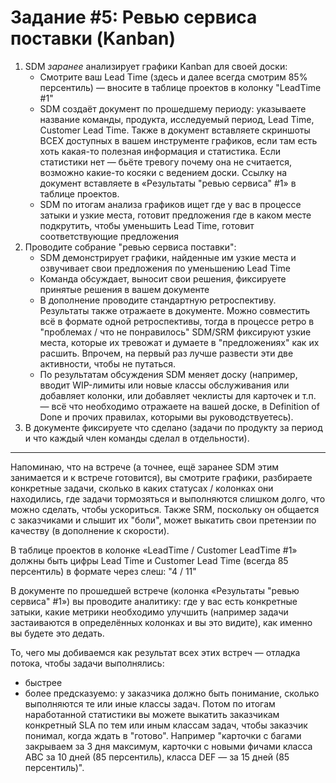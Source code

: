 # Задание #5: Ревью сервиса поставки (Kanban)

1. SDM _заранее_ анализирует графики Kanban для своей доски:
	- Смотрите ваш Lead Time (здесь и далее всегда смотрим 85% персентиль) — вносите в таблице проектов в колонку "LeadTime #1"
	- SDM создаёт документ по прошедшему периоду: указываете название команды, продукта, исследуемый период, Lead Time, Customer Lead Time. Также в документ вставляете скриншоты ВСЕХ доступных в вашем инструменте графиков, если там есть хоть какая-то полезная информация и статистика. Если статистики нет — бьёте тревогу почему она не считается, возможно какие-то косяки с ведением доски. Ссылку на документ вставляете в «Результаты "ревью сервиса" #1» в таблице проектов.
	- SDM по итогам анализа графиков ищет где у вас в процессе затыки и узкие места, готовит предложения где в каком месте подкрутить, чтобы уменьшить Lead Time, готовит соответствующие предложения
2. Проводите собрание "ревью сервиса поставки":
	- SDM демонстрирует графики, найденные им узкие места и озвучивает свои предложения по уменьшению Lead Time
	- Команда обсуждает, выносит свои решения, фиксируете принятые решения в вашем документе
	- В дополнение проводите стандартную ретроспективу. Результаты также отражаете в документе. Можно совместить всё в формате одной ретроспективы, тогда в процессе ретро в "проблемах / что не понравилось" SDM/SRM фиксируют узкие места, которые их тревожат и думаете в "предложениях" как их расшить. Впрочем, на первый раз лучше развести эти две активности, чтобы не путаться.
	- По результатам обсуждения SDM меняет доску (например, вводит WIP-лимиты или новые классы обслуживания или добавляет колонки, или добавляет чеклисты для карточек и т.п. — всё что необходимо отражаете на вашей доске, в Definition of Done и прочих правилах, которыми вы руководствуетесь).
3. В документе фиксируете что сделано (задачи по продукту за период и что каждый член команды сделал в отдельности).

* * *

Напоминаю, что на встрече (а точнее, ещё заранее SDM этим занимается и к встрече готовится), вы смотрите графики, разбираете конкретные задачи, сколько в каких статусах / колонках они находились, где задачи тормозяться и выполняются слишком долго, что можно сделать, чтобы ускориться.
Также SRM, поскольку он общается с заказчиками и слышит их "боли", может выкатить свои претензии по качеству (в дополнение к скорости).

В таблице проектов в колонке «LeadTime / Customer LeadTime #1» должны быть цифры Lead Time и Customer Lead Time (всегда 85 персентиль) в формате через слеш: "4 / 11"

В документе по прошедшей встрече (колонка «Результаты "ревью сервиса" #1») вы проводите аналитику: где у вас есть конкретные затыки, какие метрики необходимо улучшить (например задачи застаиваются в определённых колонках и вы это видите), как именно вы будете это дедать.

То, чего мы добиваемся как результат всех этих встреч — отладка потока, чтобы задачи выполнялись:
- быстрее
- более предсказуемо: у заказчика должно быть понимание, сколько выполняются те или иные классы задач. Потом по итогам наработанной статистики вы можете выкатить заказчикам конкретный SLA по тем или иным классам задач, чтобы заказчик понимал, когда ждать в "готово". Например "карточки с багами закрываем за 3 дня максимум, карточки с новыми фичами класса ABC за 10 дней (85 персентиль), класса DEF — за 15 дней (85 персентиль)".
